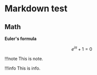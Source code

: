 # Markdown test

## Math

**Euler's formula**

$$e^{i\pi}+1=0$$

!!!note
This is note.

!!!info
This is info.